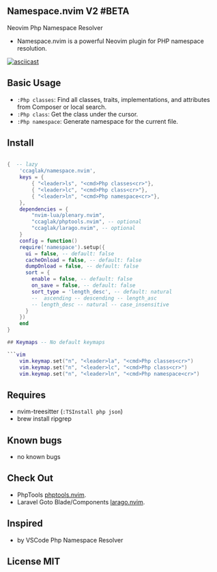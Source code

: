 ## Namespace.nvim V2 #BETA

Neovim Php Namespace Resolver

- Namespace.nvim is a powerful Neovim plugin for PHP namespace resolution.

[![asciicast](https://asciinema.org/a/558130.svg)](https://asciinema.org/a/558130)

## Basic Usage

- `:Php classes`: Find all classes, traits, implementations, and attributes from Composer or local search.
- `:Php class`: Get the class under the cursor.
- `:Php namespace`: Generate namespace for the current file.


## Install

```lua

{  -- lazy
    'ccaglak/namespace.nvim',
    keys = {
        { "<leader>ls", "<cmd>Php classes<cr>"},
        { "<leader>lc", "<cmd>Php class<cr>"},
        { "<leader>ln", "<cmd>Php namespace<cr>"},
    },
    dependencies = {
        "nvim-lua/plenary.nvim",
        "ccaglak/phptools.nvim", -- optional
        "ccaglak/larago.nvim", -- optional
    }
    config = function()
    require('namespace').setup({
      ui = false, -- default: false
      cacheOnload = false, -- default: false
      dumpOnload = false, -- default: false
      sort = {
        enable = false, -- default: false
        on_save = false, -- default: false
        sort_type = 'length_desc', -- default: natural
        --  ascending -- descending -- length_asc
        -- length_desc -- natural -- case_insensitive
      }
    })
    end
}

## Keymaps -- No default keymaps

```vim
    vim.keymap.set("n", "<leader>la", "<cmd>Php classes<cr>")
    vim.keymap.set("n", "<leader>lc", "<cmd>Php class<cr>")
    vim.keymap.set("n", "<leader>ln", "<cmd>Php namespace<cr>")
```

## Requires

-   nvim-treesitter (`:TSInstall php json`)
-   brew install ripgrep

## Known bugs
-   no known bugs

## Check Out

- PhpTools [phptools.nvim](https://github.com/ccaglak/phptools.nvim).
- Laravel Goto Blade/Components [larago.nvim](https://github.com/ccaglak/larago.nvim).


## Inspired

-   by VSCode Php Namespace Resolver

## License MIT
